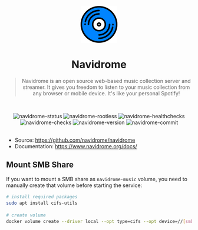 <div align="center">

<img height="100px" width="100px" src="../../docs/assets/navidrome.png" />

# Navidrome

> Navidrome is an open source web-based music collection server and streamer. It gives you freedom to listen to your music collection from any browser or mobile device. It's like your personal Spotify!

<br/>

![navidrome-status]
![navidrome-rootless]
![navidrome-healthchecks]
![navidrome-checks]
![navidrome-version]
![navidrome-commit]
<br/><br/>

</div>

- Source: https://github.com/navidrome/navidrome
- Documentation: https://www.navidrome.org/docs/

## Mount SMB Share

If you want to mount a SMB share as `navidrome-music` volume, you need to manually create that volume before starting the service:

```bash
# install required packages
sudo apt install cifs-utils

# create volume
docker volume create --driver local --opt type=cifs --opt device=//[smb-server-ip]/[share-path] --opt o=username=[username],password=[password],domain=[workgroup-name] navidrome-music
```

<!-- Navidrome -->

[navidrome-status]: https://img.shields.io/badge/active_(in_use)-blue?style=for-the-badge&label=status
[navidrome-rootless]: https://img.shields.io/badge/yes-blue?style=for-the-badge&label=rootless
[navidrome-healthchecks]: https://img.shields.io/badge/no-red?style=for-the-badge&label=healtchecks
[navidrome-checks]: https://img.shields.io/github/actions/workflow/status/raeffs/docker-host/apps-navidrome.yml?branch=main&event=push&style=for-the-badge&label=ci%20checks
[navidrome-version]: https://img.shields.io/github/v/release/navidrome/navidrome?style=for-the-badge
[navidrome-commit]: https://img.shields.io/github/last-commit/navidrome/navidrome?style=for-the-badge
